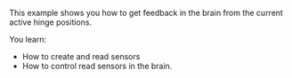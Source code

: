 This example shows you how to get feedback in the brain from the current active hinge positions.

You learn:
- How to create and read sensors
- How to control read sensors in the brain.
